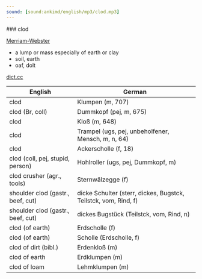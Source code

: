 ```yaml
---
sound: [sound:ankimd/english/mp3/clod.mp3]
---
```


\### clod

[Merriam-Webster](https://www.merriam-webster.com/dictionary/clod)

- a lump or mass especially of earth or clay
- soil, earth
- oaf, dolt

[dict.cc](https://www.dict.cc/clod)

| English        | German       |
| -------------- | ------------ |
| clod | Klumpen (m, 707) |
| clod (Br, coll) | Dummkopf (pej, m, 675) |
| clod | Kloß (m, 648) |
| clod | Trampel (ugs, pej, unbeholfener, Mensch, m, n, 64) |
| clod | Ackerscholle (f, 18) |
| clod (coll, pej, stupid, person) | Hohlroller (ugs, pej, Dummkopf, m) |
| clod crusher (agr., tools) | Sternwälzegge (f) |
| shoulder clod (gastr., beef, cut) | dicke Schulter (sterr, dickes, Bugstck, Teilstck, vom, Rind, f) |
| shoulder clod (gastr., beef, cut) | dickes Bugstück (Teilstck, vom, Rind, n) |
| clod (of earth) | Erdscholle (f) |
| clod (of earth) | Scholle (Erdscholle, f) |
| clod of dirt (bibl.) | Erdenkloß (m) |
| clod of earth | Erdklumpen (m) |
| clod of loam | Lehmklumpen (m) |
